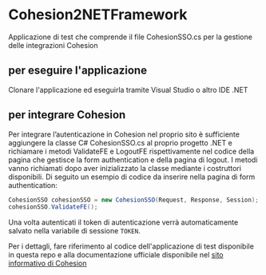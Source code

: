 # Cohesion2NETFramework
Applicazione di test che comprende il file CohesionSSO.cs per la gestione delle integrazioni Cohesion


## per eseguire l'applicazione
Clonare l'applicazione ed eseguirla tramite Visual Studio o altro IDE .NET

## per integrare Cohesion 
Per integrare l’autenticazione in Cohesion nel proprio sito è sufficiente aggiungere la classe C# CohesionSSO.cs al proprio progetto .NET e richiamare i metodi ValidateFE e LogoutFE rispettivamente nel codice della pagina che gestisce la form authentication e della pagina di logout. I metodi vanno richiamati dopo aver inizializzato la classe mediante i costruttori disponibili. Di seguito un esempio di codice da inserire nella pagina di form authentication:

```C#
CohesionSSO cohesionSSO = new CohesionSSO(Request, Response, Session);
cohesionSSO.ValidateFE();
```
 
Una volta autenticati il token di autenticazione verrà automaticamente salvato nella variabile di sessione `TOKEN`.

Per i dettagli, fare riferimento al codice dell'applicazione di test disponibile in questa repo e alla documentazione ufficiale disponibile nel [sito informativo di Cohesion](https://cohesion.regione.marche.it/cohesioninformativo/Come-integrare-Cohesion/Integrazione-classe-C)
